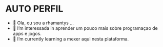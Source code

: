 # AUTO PERFIL

- 👋 Ola, eu sou a rhamantys ...
- 👀 I’m interessada in aprender um pouco mais sobre programaçao de apps e jogos.
- 🌱 I’m currently learning  a mexer aqui nesta plataforma.

<!---
rhadamantys666/rhadamantys666 is a ✨ special ✨ repository because its `README.md` (this file) appears on your GitHub profile.
You can click the Preview link to take a look at your changes.
--->
